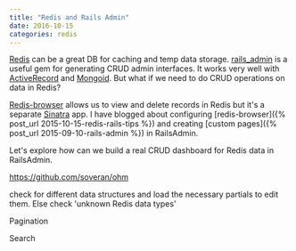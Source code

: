 ```yaml
---
title: "Redis and Rails Admin"
date: 2016-10-15
categories: redis
---
```


[Redis](http://redis.io/) can be a great DB for caching and temp data storage.  [rails_admin](https://github.com/sferik/rails_admin) is a useful gem for generating CRUD admin interfaces.  It works very well with [ActiveRecord](http://guides.rubyonrails.org/active_record_basics.html) and [Mongoid](https://github.com/mongodb/mongoid).  But what if we need to do CRUD operations on data in Redis?  

[Redis-browser](https://github.com/humante/redis-browser) allows us to view and delete records in Redis but it's a separate [Sinatra](http://www.sinatrarb.com/) app.  I have blogged about configuring [redis-browser]({% post_url 2015-10-15-redis-rails-tips %}) and creating [custom pages]({% post_url 2015-09-10-rails-admin %}) in RailsAdmin.

Let's explore how can we build a real CRUD dashboard for Redis data in RailsAdmin.  

https://github.com/soveran/ohm

check for different data structures and load the necessary partials to edit them.  Else check 'unknown Redis data types'

Pagination

Search
